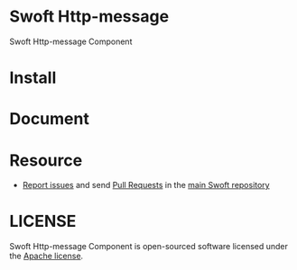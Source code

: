 # Swoft Http-message
Swoft Http-message Component

# Install

# Document

# Resource

- [Report issues](https://github.com/swoft-cloud/swoft-framework/issues) and send [Pull Requests](https://github.com/swoft-cloud/swoft-framework/pulls) in the [main Swoft repository](https://github.com/swoft-cloud/swoft-framework)

# LICENSE
Swoft Http-message Component is open-sourced software licensed under the [Apache license](LICENSE).
